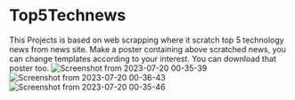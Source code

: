 # Top5Technews
This Projects is based on web scrapping where it scratch top 5 technology news from news site. 
Make a poster containing above scratched news, you can change templates according to your interest.
You can download that poster too.
![Screenshot from 2023-07-20 00-35-39](https://github.com/AmbreshKumarSaini/Top5Technews/assets/92514207/d7b4a606-5518-4cf7-bd72-63be79aa4bfe)
![Screenshot from 2023-07-20 00-36-43](https://github.com/AmbreshKumarSaini/Top5Technews/assets/92514207/94c7707b-7f71-4c1c-b614-40ed31789622)
![Screenshot from 2023-07-20 00-35-46](https://github.com/AmbreshKumarSaini/Top5Technews/assets/92514207/35262bd2-bb83-4229-bf95-f5aa74f4dd14)

